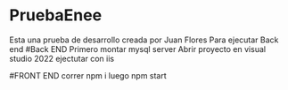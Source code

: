 # PruebaEnee
Esta una prueba de desarrollo creada por Juan Flores
Para ejecutar Back end
#Back END
Primero montar mysql server 
Abrir proyecto en visual studio 2022
ejectutar con iis 

#FRONT END
correr npm i
luego npm start
